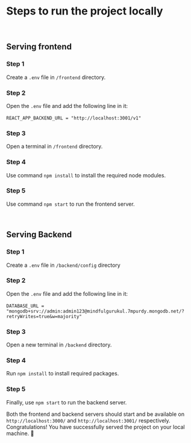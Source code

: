 # Steps to run the project locally

<br/>

## Serving frontend
### Step 1 
Create a `.env` file in `/frontend` directory.

### Step 2
Open the `.env` file and add the following line in it:<br/><br/>
`REACT_APP_BACKEND_URL = "http://localhost:3001/v1"`

### Step 3
Open a terminal in `/frontend` directory.

### Step 4
Use command `npm install` to install the required node modules.

### Step 5
Use command `npm start` to run the frontend server.

<br/>

## Serving Backend
### Step 1
Create a `.env` file in `/backend/config` directory

### Step 2
Open the `.env` file and add the following line in it:<br/><br/>
`DATABASE_URL = "mongodb+srv://admin:admin123@mindfulgurukul.7mpurdy.mongodb.net/?retryWrites=true&w=majority"`

### Step 3
Open a new terminal in `/backend` directory.

### Step 4
Run `npm install` to install required packages.

### Step 5
Finally, use `npm start` to run the backend server.

Both the frontend and backend servers should start and be available on `http://localhost:3000/` and `http://localhost:3001/` respectively.<br/>
Congratulations! You have successfully served the project on your local machine. 🎉
